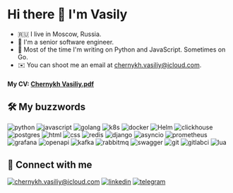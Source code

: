 # Hi there 👋 I'm Vasily

- 🇷🇺 I live in Moscow, Russia. 
- 🐍 I'm a senior software engineer.
- 🤖 Most of the time I'm writing on Python and JavaScript. Sometimes on Go.
- ✉️ You can shoot me an email at [chernykh.vasiliy@icloud.com](mailto:chernykh.vasiliy@icloud.com).

#### My CV: [Chernykh Vasiliy.pdf](https://raw.githubusercontent.com/chernykhV/chernykhV/main/cv.pdf)

## 🛠 My buzzwords

![python](https://img.shields.io/badge/python%20-%2314354C.svg?&style=for-the-badge&logo=python&logoColor=white)
![javascript](https://img.shields.io/badge/javascript%20-%23F7DB4A.svg?&style=for-the-badge&logo=javascript&logoColor=black)
![golang](https://img.shields.io/badge/go-%2300ADD8.svg?&style=for-the-badge&logo=go&logoColor=white)
![k8s](https://img.shields.io/badge/kubernetes%20-%23326ce5.svg?&style=for-the-badge&logo=kubernetes&logoColor=white)
![docker](https://img.shields.io/badge/docker-%232496ED.svg?&style=for-the-badge&logo=docker&logoColor=white)
![Helm](https://img.shields.io/badge/helm%20-%230C1D83.svg?&style=for-the-badge&logo=helm)
![clickhouse](https://img.shields.io/badge/clickhouse-black.svg?&style=for-the-badge&logo=clickhouse&logoColor=yellow)
![postgres](https://img.shields.io/badge/postgres-%23316192.svg?&style=for-the-badge&logo=postgresql&logoColor=white)
![html](https://img.shields.io/badge/html%20-%23E34F26.svg?&style=for-the-badge&logo=html5&logoColor=white)
![css](https://img.shields.io/badge/css%20-%231572B6.svg?&style=for-the-badge&logo=css3&logoColor=white)
![redis](https://img.shields.io/badge/redis%20-%23CC0000.svg?&style=for-the-badge&logo=redis&logoColor=white)
![django](https://img.shields.io/badge/django%20-%23092E20.svg?&style=for-the-badge&logo=django&logoColor=white)
![asyncio](https://img.shields.io/badge/asyncio-%2300BAFF.svg?&style=for-the-badge&logo=python&logoColor=white)
![prometheus](https://img.shields.io/badge/prometheus%20-%23E6522C.svg?&style=for-the-badge&logo=prometheus&logoColor=white)
![grafana](https://img.shields.io/badge/grafana%20-black.svg?&style=for-the-badge&logo=grafana&logoColor=orange)
![openapi](https://img.shields.io/badge/openapi%20-%239FC554.svg?&style=for-the-badge&logo=openapi%20initiative&logoColor=white)
![kafka](https://img.shields.io/badge/kafka%20-%23000000.svg?&style=for-the-badge&logo=apache%20kafka&logoColor=white)
![rabbitmq](https://img.shields.io/badge/rabbitmq%20-%23EE6F2D.svg?&style=for-the-badge&logo=rabbitmq&logoColor=white)
![swagger](https://img.shields.io/badge/swagger-%2385EA2D.svg?&style=for-the-badge&logo=swagger&logoColor=black)
![git](https://img.shields.io/badge/git%20-%23F05033.svg?&style=for-the-badge&logo=git&logoColor=white)
![gitlabci](https://img.shields.io/badge/gitlab%20ci-%23181717.svg?style=for-the-badge&logo=gitlab&logoColor=white)
![lua](https://img.shields.io/badge/lua-%23FFFFFF.svg?style=for-the-badge&logo=lua&logoColor=%23000D78)

## 🤝 Connect with me

[![chernykh.vasiliy@icloud.com](https://img.shields.io/badge/chernykh.vasiliy%20-%23E62B1E.svg?&style=for-the-badge&logo=mail.ru&logoColor=white)](mailto:chernykh.vasiliy@icloud.com)
[![linkedin](https://img.shields.io/badge/linkedin%20-%230077B5.svg?&style=for-the-badge&logo=linkedin&logoColor=white)](https://www.linkedin.com/in/vasilii-chernykh/)
[![telegram](https://img.shields.io/badge/telegram%20-white.svg?&style=for-the-badge&logo=telegram&logoColor=blue)](https://t.me/vasiliyChernykh)
